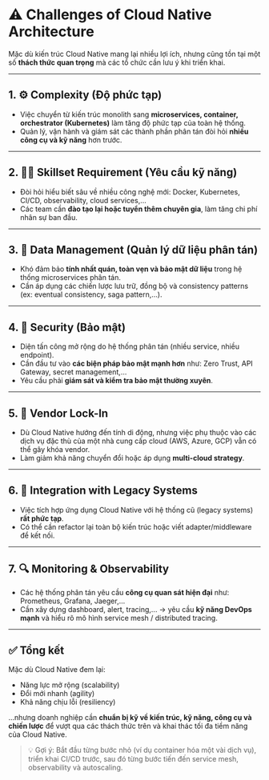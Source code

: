 # ⚠️ Challenges of Cloud Native Architecture

Mặc dù kiến trúc Cloud Native mang lại nhiều lợi ích, nhưng cũng tồn tại một số **thách thức quan trọng** mà các tổ chức cần lưu ý khi triển khai.

---

## 1. ⚙️ Complexity (Độ phức tạp)

- Việc chuyển từ kiến trúc monolith sang **microservices, container, orchestrator (Kubernetes)** làm tăng độ phức tạp của toàn hệ thống.
- Quản lý, vận hành và giám sát các thành phần phân tán đòi hỏi **nhiều công cụ và kỹ năng** hơn trước.

---

## 2. 👩‍💻 Skillset Requirement (Yêu cầu kỹ năng)

- Đòi hỏi hiểu biết sâu về nhiều công nghệ mới: Docker, Kubernetes, CI/CD, observability, cloud services,...
- Các team cần **đào tạo lại hoặc tuyển thêm chuyên gia**, làm tăng chi phí nhân sự ban đầu.

---

## 3. 🧩 Data Management (Quản lý dữ liệu phân tán)

- Khó đảm bảo **tính nhất quán, toàn vẹn và bảo mật dữ liệu** trong hệ thống microservices phân tán.
- Cần áp dụng các chiến lược lưu trữ, đồng bộ và consistency patterns (ex: eventual consistency, saga pattern,...).

---

## 4. 🔐 Security (Bảo mật)

- Diện tấn công mở rộng do hệ thống phân tán (nhiều service, nhiều endpoint).
- Cần đầu tư vào **các biện pháp bảo mật mạnh hơn** như: Zero Trust, API Gateway, secret management,...
- Yêu cầu phải **giám sát và kiểm tra bảo mật thường xuyên**.

---

## 5. 🔗 Vendor Lock-In

- Dù Cloud Native hướng đến tính di động, nhưng việc phụ thuộc vào các dịch vụ đặc thù của một nhà cung cấp cloud (AWS, Azure, GCP) vẫn có thể gây khóa vendor.
- Làm giảm khả năng chuyển đổi hoặc áp dụng **multi-cloud strategy**.

---

## 6. 🔄 Integration with Legacy Systems

- Việc tích hợp ứng dụng Cloud Native với hệ thống cũ (legacy systems) **rất phức tạp**.
- Có thể cần refactor lại toàn bộ kiến trúc hoặc viết adapter/middleware để kết nối.

---

## 7. 🔍 Monitoring & Observability

- Các hệ thống phân tán yêu cầu **công cụ quan sát hiện đại** như: Prometheus, Grafana, Jaeger,...
- Cần xây dựng dashboard, alert, tracing,... → yêu cầu **kỹ năng DevOps mạnh** và hiểu rõ mô hình service mesh / distributed tracing.

---

## ✅ Tổng kết

Mặc dù Cloud Native đem lại:
- Năng lực mở rộng (scalability)
- Đổi mới nhanh (agility)
- Khả năng chịu lỗi (resiliency)

...nhưng doanh nghiệp cần **chuẩn bị kỹ về kiến trúc, kỹ năng, công cụ và chiến lược** để vượt qua các thách thức trên và khai thác tối đa tiềm năng của Cloud Native.

> 💡 Gợi ý: Bắt đầu từng bước nhỏ (ví dụ container hóa một vài dịch vụ), triển khai CI/CD trước, sau đó từng bước tiến đến service mesh, observability và autoscaling.

